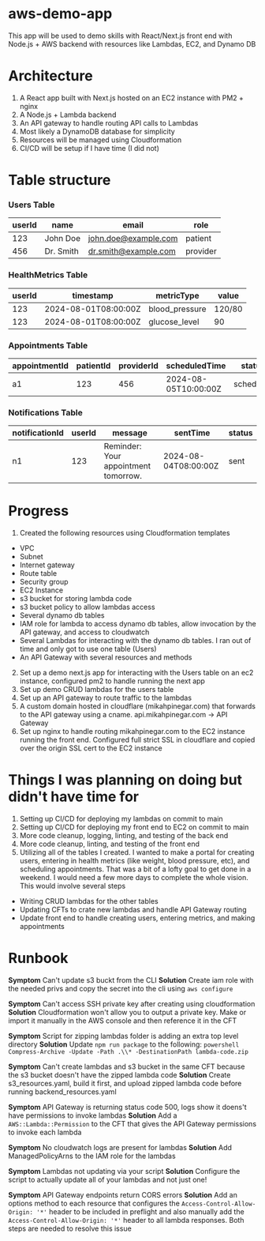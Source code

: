 # aws-demo-app
This app will be used to demo skills with React/Next.js front end with Node.js + AWS backend with resources like Lambdas, EC2, and Dynamo DB

# Architecture
1. A React app built with Next.js hosted on an EC2 instance with PM2 + nginx
2. A Node.js + Lambda backend
3. An API gateway to handle routing API calls to Lambdas
4. Most likely a DynamoDB database for simplicity
5. Resources will be managed using Cloudformation
6. CI/CD will be setup if I have time (I did not)

# Table structure 

### Users Table
| userId | name      | email                  | role     |
|--------|-----------|------------------------|----------|
| 123    | John Doe  | john.doe@example.com   | patient  |
| 456    | Dr. Smith | dr.smith@example.com   | provider |

### HealthMetrics Table
| userId | timestamp            | metricType     | value   |
|--------|----------------------|----------------|---------|
| 123    | 2024-08-01T08:00:00Z | blood_pressure | 120/80  |
| 123    | 2024-08-01T08:00:00Z | glucose_level  | 90      |

### Appointments Table
| appointmentId | patientId | providerId | scheduledTime         | status     |
|---------------|-----------|------------|-----------------------|------------|
| a1            | 123       | 456        | 2024-08-05T10:00:00Z  | scheduled  |

### Notifications Table
| notificationId | userId | message                              | sentTime              | status |
|----------------|--------|--------------------------------------|-----------------------|--------|
| n1             | 123    | Reminder: Your appointment tomorrow. | 2024-08-04T08:00:00Z  | sent   |


# Progress
1. Created the following resources using Cloudformation templates
- VPC
- Subnet
- Internet gateway
- Route table
- Security group
- EC2 Instance
- s3 bucket for storing lambda code
- s3 bucket policy to allow lambdas access
- Several dynamo db tables
- IAM role for lambda to access dynamo db tables, allow invocation by the API gateway, and access to cloudwatch
- Several Lambdas for interacting with the dynamo db tables. I ran out of time and only got to use one table (Users)
- An API Gateway with several resources and methods
2. Set up a demo next.js app for interacting with the Users table on an ec2 instance, configured pm2 to handle running the next app
3. Set up demo CRUD lambdas for the users table
4. Set up an API gateway to route traffic to the lambdas
5. A custom domain hosted in cloudflare (mikahpinegar.com) that forwards to the API gateway using a cname. api.mikahpinegar.com -> API Gateway
6. Set up nginx to handle routing mikahpinegar.com to the EC2 instance running the front end. Configured full strict SSL in cloudflare and copied over the origin SSL cert to the EC2 instance

# Things I was planning on doing but didn't have time for
1. Setting up CI/CD for deploying my lambdas on commit to main
2. Setting up CI/CD for deploying my front end to EC2 on commit to main
3. More code cleanup, logging, linting, and testing of the back end
4. More code cleanup, linting, and testing of the front end
5. Utilizing all of the tables I created. I wanted to make a portal for creating users, entering in health metrics (like weight, blood pressure, etc), and scheduling appointments. That was a bit of a lofty goal to get done in a weekend. I would need a few more days to complete the whole vision. This would involve several steps
- Writing CRUD lambdas for the other tables
- Updating CFTs to crate new lambdas and handle API Gateway routing
- Update front end to handle creating users, entering metrics, and making appointments


# Runbook
**Symptom** Can't update s3 buckt from the CLI
**Solution** Create iam role with the needed privs and copy the secret into the cli using `aws configure`

**Symptom** Can't access SSH private key after creating using cloudformation
**Solution** Cloudformation won't allow you to output a private key. Make or import it manually in the AWS console and then reference it in the CFT

**Symptom** Script for zipping lambdas folder is adding an extra top level directory
**Solution** Update `npm run package` to the following: `powershell Compress-Archive -Update -Path .\\* -DestinationPath lambda-code.zip`

**Symptom** Can't create lambdas and s3 bucket in the same CFT because the s3 bucket doesn't have the zipped lambda code
**Solution** Create s3_resources.yaml, build it first, and upload zipped lambda code before running backend_resources.yaml

**Symptom** API Gateway is returning status code 500, logs show it doens't have permissions to invoke lambdas
**Solution** Add a `AWS::Lambda::Permission` to the CFT that gives the API Gateway permissions to invoke each lambda

**Symptom** No cloudwatch logs are present for lambdas
**Solution** Add ManagedPolicyArns to the IAM role for the lambdas

**Symptom** Lambdas not updating via your script
**Solution** Configure the script to actually update all of your lambdas and not just one!

**Symptom** API Gateway endpoints return CORS errors
**Solution** Add an options method to each resource that configures the `Access-Control-Allow-Origin: '*'` header to be included in preflight and also manually add the `Access-Control-Allow-Origin: '*'` header to all lambda responses. Both steps are needed to resolve this issue